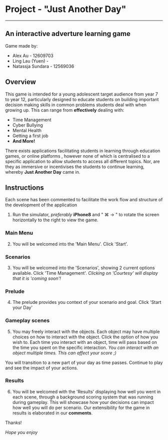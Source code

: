 # Project - "Just Another Day"
______________________________________________________________________________________________________________________________

## An interactive adverture learning game 

Game made by:
- Alex Au - 12609703
- Ling Lau (Yuen) - 
- Natassja Sundara - 12569036

## Overview
This game is intended for a young adolescent target audience from year 7 to year 12, particularly designed to educate students on building important decision making skills in common problems students deal with when growing up. This can range from **effectively** dealing with:

- Time Management
- Cyber Bullying
- Mental Health
- Getting a first job
- **And More!**

There exists applications facilitating students in learning through education games, or online platforms , however none of which is centralised to a specific application to allow students to access all different topics. Nor, are they as immersive or incentivises the students to continue learning, whereby **Just Another Day** came in.

## Instructions ##
Each scene has been commented to facilitate the work flow and structure of the development of the application

1. Run the simulator, *preferably* **iPhone8** and " ⌘ → " to rotate the screen horizontally to the right to view the game.

### Main Menu ###
2. You will be welcomed into the 'Main Menu'. Click 'Start'.

### Scenarios ###
3. You will be welcomed into the 'Scenarios', showing 2 current options available. Click 'Time Management'.
*Clicking on 'Courtesy' will display that it is 'coming soon'!*

### Prelude ###
4. The prelude provides you context of your scenario and goal. Click 'Start your Day'

### Gameplay scenes ###
5. You may freely interact with the objects. Each object may have multiple choices on how to interact with the object. Click the option of how you wish to. 
Each time you interact with an object, time will pass based on the time you spent on the specific interaction.
*You can interact with an object multiple times. This can affect your score ;)*

You will transition to a new part of your day as time passes. Continue to play and see the impact of your actions.

### Results ### 
6. You will be welcomed with the 'Results' displaying how well you went in each scene, through a background scoring system that was running during gameplay. This will showcase how your decisions can impact how well you will do per scenario. Our extensibility for the game in results is elaborated in our **comments**.

Thanks!

*Hope you enjoy*
